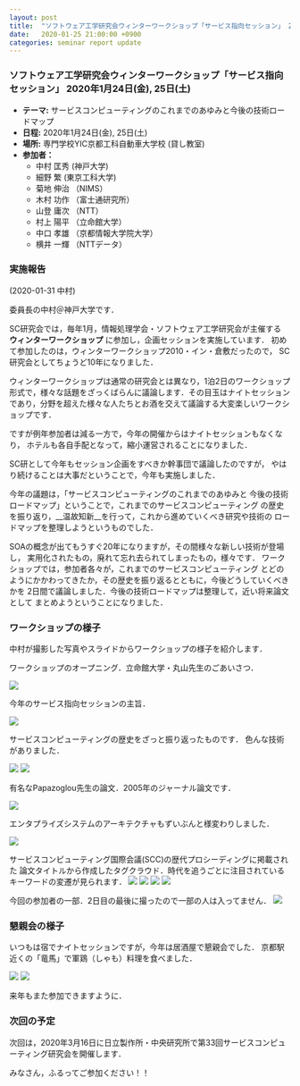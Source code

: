 ```yaml
---
layout: post
title:  "ソフトウェア工学研究会ウィンターワークショップ「サービス指向セッション」 2020年1月24日(金), 25日(土)"
date:   2020-01-25 21:00:00 +0900
categories: seminar report update
---
```


### ソフトウェア工学研究会ウィンターワークショップ「サービス指向セッション」 2020年1月24日(金), 25日(土)
- __テーマ:__  サービスコンピューティングのこれまでのあゆみと今後の技術ロードマップ
- __日程:__ 2020年1月24日(金), 25日(土)
- __場所:__ 専門学校YIC京都工科自動車大学校 (貸し教室) 
- __参加者：__
	- 中村 匡秀  (神戸大学)
	- 細野 繁  (東京工科大学)
	- 菊地 伸治 （NIMS）
	- 木村 功作 （富士通研究所）
	- 山登 庸次 （NTT）
	- 村上 陽平 （立命館大学）
	- 中口 孝雄 （京都情報大学院大学）
	- 横井 一輝 （NTTデータ）
	
	
### 実施報告

(2020-01-31 中村)

委員長の中村＠神戸大学です．

SC研究会では，毎年1月，情報処理学会・ソフトウェア工学研究会が主催する
__ウィンターワークショップ__ に参加し，企画セッションを実施しています．
初めて参加したのは，ウィンターワークショップ2010・イン・倉敷だったので，
SC研究会としてちょうど10年になりました．

ウィンターワークショップは通常の研究会とは異なり，1泊2日のワークショップ
形式で，様々な話題をざっくばらんに議論します．その目玉はナイトセッション
であり，分野を超えた様々な人たちとお酒を交えて議論する大変楽しいワークショップです．

ですが例年参加者は減る一方で，今年の開催からはナイトセッションもなくなり，
ホテルも各自手配となって，縮小運営されることになりました．

SC研として今年もセッション企画をすべきか幹事団で議論したのですが，
やはり続けることは大事だということで，今年も実施しました．

今年の議題は，「サービスコンピューティングのこれまでのあゆみと
今後の技術ロードマップ」ということで，これまでのサービスコンピューティング
の歴史を振り返り，__温故知新__を行って，これから進めていくべき研究や技術の
ロードマップを整理しようというものでした．

SOAの概念が出てもうすぐ20年になりますが，その間様々な新しい技術が登場し，
実用化されたもの，廃れて忘れ去られてしまったもの，様々です．
ワークショップでは，参加者各々が，これまでのサービスコンピューティング
とどのようにかかわってきたか，その歴史を振り返るとともに，今後どうしていくべきかを
2日間で議論しました．今後の技術ロードマップは整理して，近い将来論文として
まとめようということになりました．

### ワークショップの様子

中村が撮影した写真やスライドからワークショップの様子を紹介します．


ワークショップのオープニング．立命館大学・丸山先生のごあいさつ．

<img src="/assets/file/20200124/01_opening.jpg">

今年のサービス指向セッションの主旨．

<img src="/assets/file/20200124/02_session_shushi.jpg">

サービスコンピューティングの歴史をざっと振り返ったものです．
色んな技術がありました．

<img src="/assets/file/20200124/03_sc_history1.jpg">

<img src="/assets/file/20200124/04_sc_history2.jpg">

有名なPapazoglou先生の論文．2005年のジャーナル論文です．

<img src="/assets/file/20200124/05_sc_papazoglou.jpg">

エンタプライズシステムのアーキテクチャもずいぶんと様変わりしました．

<img src="/assets/file/20200124/06_sc_architecture.jpg">

サービスコンピューティング国際会議(SCC)の歴代プロシーディングに掲載された
論文タイトルから作成したタグクラウド．時代を追うごとに注目されている
キーワードの変遷が見られます．
<img src="/assets/file/20200124/07_tag_cloud1.jpg">
<img src="/assets/file/20200124/08_tag_cloud2.jpg">
<img src="/assets/file/20200124/09_tag_cloud3.jpg">
<img src="/assets/file/20200124/10_tag_cloud4.jpg">

今回の参加者の一部．2日目の最後に撮ったので一部の人は入ってません．
<img src="/assets/file/20200124/11_participants.jpg">

### 懇親会の様子

いつもは宿でナイトセッションですが，今年は居酒屋で懇親会でした．
京都駅近くの「竜馬」で軍鶏（しゃも）料理を食べました．

<img src="/assets/file/20200124/21_konshinkai1.jpg">

<img src="/assets/file/20200124/22_konshinkai2.jpg">

来年もまた参加できますように．


### 次回の予定

次回は，2020年3月16日に日立製作所・中央研究所で第33回サービスコンピューティング研究会を開催します．


みなさん，ふるってご参加ください！！



